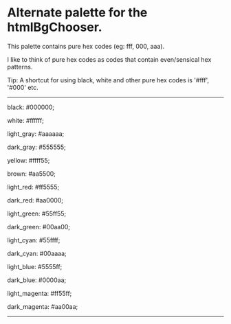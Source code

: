 
# Alternate palette for the htmlBgChooser.

This palette contains pure hex codes (eg: fff, 000, aaa).

I like to think of pure hex codes as codes that contain even/sensical hex patterns.

Tip: A shortcut for using black, white and other pure hex codes is '#fff', '#000' etc.

***
black: #000000;

white: #ffffff;

light_gray: #aaaaaa;

dark_gray: #555555;

yellow: #ffff55;

brown: #aa5500;

light_red: #ff5555;

dark_red: #aa0000;

light_green: #55ff55;

dark_green: #00aa00;

light_cyan: #55ffff;

dark_cyan: #00aaaa;

light_blue: #5555ff;

dark_blue: #0000aa;

light_magenta: #ff55ff;

dark_magenta: #aa00aa;

***
